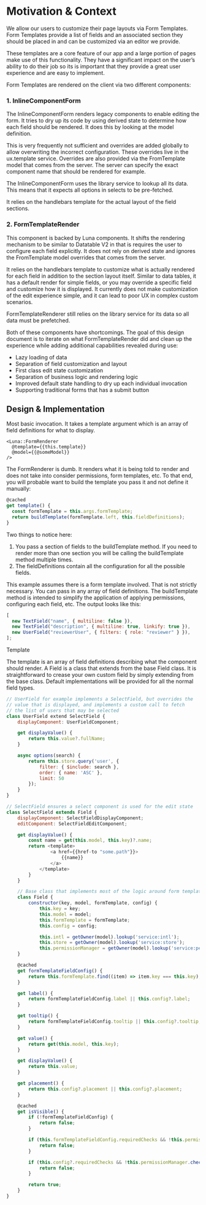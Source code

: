 # Motivation & Context

We allow our users to customize their page layouts via Form Templates. Form Templates provide a list of fields and an associated section they should be placed in and can be customized via an editor we provide.

These templates are a core feature of our app and a large portion of pages make use of this functionality. They have a significant impact on the user’s ability to do their job so its is important that they provide a great user experience and are easy to implement.

Form Templates are rendered on the client via two different components:

### 1. InlineComponentForm

The InlineComponentForm renders legacy components to enable editing the form. It tries to dry up its code by using derived state to determine how each field should be rendered. It does this by looking at the model definition.

This is very frequently not sufficient and overrides are added globally to allow overwriting the incorrect configuration. These overrides live in the ux.template service. Overrides are also provided via the FromTemplate model that comes from the server. The server can specify the exact component name that should be rendered for example.

The InlineComponentForm uses the library service to lookup all its data. This means that it expects all options in selects to be pre-fetched.

It relies on the handlebars template for the actual layout of the field sections.

### 2. FormTemplateRender

This component is backed by Luna components. It shifts the rendering mechanism to be similar to Datatable V2 in that is requires the user to configure each field explicitly. It does not rely on derived state and ignores the FromTemplate model overrides that comes from the server.

It relies on the handlebars template to customize what is actually rendered for each field in addition to the section layout itself. Similar to data tables, it has a default render for simple fields, or you may override a specific field and customize how it is displayed. It currently does not make customization of the edit experience simple, and it can lead to poor UX in complex custom scenarios.

FormTemplateRenderer still relies on the library service for its data so all data must be prefetched.

Both of these components have shortcomings. The goal of this design document is to iterate on what FormTemplateRender did and clean up the experience while adding additional capabilities revealed during use:

- Lazy loading of data
- Separation of field customization and layout
- First class edit state customization
- Separation of business logic and rendering logic
- Improved default state handling to dry up each individual invocation
- Supporting traditional forms that has a submit button

## Design & Implementation

Most basic invocation. It takes a template argument which is an array of field definitions for what to display.

```
<Luna::FormRenderer
  @template={{this.template}}
  @model={{@someModel}}
/>
```

The FormRenderer is dumb. It renders what it is being told to render and does not take into consider permissions, form templates, etc. To that end, you will probable want to build the template you pass it and not define it manually:

```js
@cached
get template() {
  const formTemplate = this.args.formTemplate;
  return buildTemplate(formTemplate.left, this.fieldDefinitions);
}
```

Two things to notice here:

1. You pass a section of fields to the buildTemplate method. If you need to render more than one section you will be calling the buildTemplate method multiple times.
2. The fieldDefinitions contain all the configuration for all the possible fields.

This example assumes there is a form template involved. That is not strictly necessary. You can pass in any array of field definitions. The buildTemplate method is intended to simplify the application of applying permissions, configuring each field, etc. The output looks like this:

```js
[
  new TextField("name", { multiline: false }),
  new TextField("description", { multiline: true, linkify: true }),
  new UserField("reviewerUser", { filters: { role: "reviewer" } }),
];
```

Template

The template is an array of field definitions describing what the component should render. A Field is a class that extends from the base Field class. It is straightforward to crease your own custom field by simply extending from the base class. Default implementations will be provided for all the normal field types.

```js
// UserField for example implements a SelectField, but overrides the
// value that is displayed, and implements a custom call to fetch
// the list of users that may be selected
class UserField extend SelectField {
	displayComponent: UserFieldComponent;

	get displayValue() {
		return this.value?.fullName;
	}

	async options(search) {
		return this.store.query('user', {
			filter: { $include: search },
			order: { name: 'ASC' },
			limit: 50
		});
	}
}

// SelectField ensures a select component is used for the edit state
class SelectField extends Field {
	displayComponent: SelectFieldDisplayComponent;
	editComponent: SelectFieldEditComponent;

	get displayValue() {
		const name = get(this.model, this.key)?.name;
		return <template>
				<a href={{href-to "some.path"}}>
					{{name}}
				</a>
			</template>
		}
	}

	// Base class that implements most of the logic around form template data
	class Field {
		constructor(key, model, formTemplate, config) {
			this.key = key;
			this.model = model;
			this.formTemplate = formTemplate;
			this.config = config;

			this.intl = getOwner(model).lookup('service:intl');
			this.store = getOwner(model).lookup('service:store');
			this.permissionManager = getOwner(model).lookup('service:permission-manager');
	}

	@cached
	get formTemplateFieldConfig() {
		return this.formTemplate.find((item) => item.key === this.key);
	}

	get label() {
		return formTemplateFieldConfig.label || this.config?.label;
	}

	get tooltip() {
		return formTemplateFieldConfig.tooltip || this.config?.tooltip;
	}

	get value() {
		return get(this.model, this.key);
	}

	get displayValue() {
		return this.value;
	}

	get placement() {
		return this.config?.placement || this.config?.placement;
	}

	@cached
	get isVisible() {
		if (!formTemplateFieldConfig) {
			return false;
		}

		if (this.formTemplateFieldConfig.requiredChecks && !this.permissionManager.check(this.formTemplateFieldConfig.requiredChecks)) {
			return false;
		}

		if (this.config?.requiredChecks && !this.permissionManager.check(this.config.requiredChecks)) {
			return false;
		}

		return true;
	}
}
```
